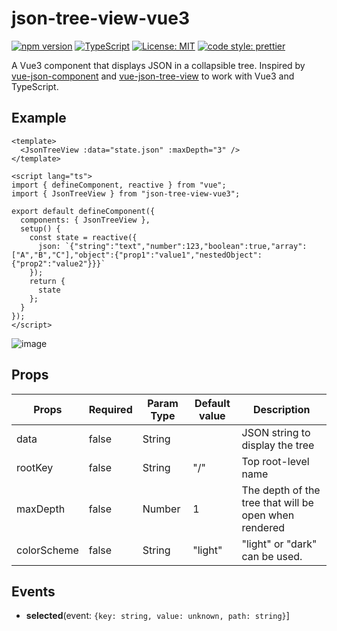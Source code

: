 # json-tree-view-vue3

[![npm version](https://badge.fury.io/js/json-tree-view-vue3.svg)](https://www.npmjs.com/package/json-tree-view-vue3) [![TypeScript](https://badges.frapsoft.com/typescript/code/typescript.svg?v=101)](https://github.com/ellerbrock/typescript-badges/) [![License: MIT](https://img.shields.io/badge/License-MIT-yellow.svg)](https://opensource.org/licenses/MIT) [![code style: prettier](https://img.shields.io/badge/code_style-prettier-ff69b4.svg)](https://github.com/prettier/prettier)

A Vue3 component that displays JSON in a collapsible tree.
Inspired by [vue-json-component](https://www.npmjs.com/package/vue-json-component) and [vue-json-tree-view](https://www.npmjs.com/package/vue-json-tree-view) to work with Vue3 and TypeScript.

## Example

```vue
<template>
  <JsonTreeView :data="state.json" :maxDepth="3" />
</template>

<script lang="ts">
import { defineComponent, reactive } from "vue";
import { JsonTreeView } from "json-tree-view-vue3";

export default defineComponent({
  components: { JsonTreeView },
  setup() {
    const state = reactive({
      json: `{"string":"text","number":123,"boolean":true,"array":["A","B","C"],"object":{"prop1":"value1","nestedObject":{"prop2":"value2"}}}`
    });
    return {
      state
    };
  }
});
</script>
```

![image](https://user-images.githubusercontent.com/9543980/97531049-b4bf0980-19f6-11eb-9060-676d223a66b3.png)

## Props

| Props       | Required | Param Type | Default value | Description                                           |
|-------------|----------|------------|---------------|-------------------------------------------------------|
| data        | false    | String     |               | JSON string to display the tree                       |
| rootKey     | false    | String     | "/"           | Top root-level name                                   |
| maxDepth    | false    | Number     | 1             | The depth of the tree that will be open when rendered |
| colorScheme | false    | String     | "light"       | "light" or "dark" can be used.                        |

## Events

- **selected**(event: `{key: string, value: unknown, path: string}`]
